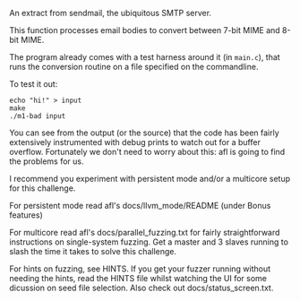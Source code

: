 An extract from sendmail, the ubiquitous SMTP server.

This function processes email bodies to convert between 7-bit MIME and 8-bit MIME.

The program already comes with a test harness around it (in `main.c`), that runs the conversion routine on a file specified on the commandline.

To test it out:

    echo "hi!" > input
    make
    ./m1-bad input

You can see from the output (or the source) that the code has been fairly extensively instrumented with debug prints to watch out for a buffer overflow. Fortunately we don't need to worry about this: afl is going to find the problems for us.

I recommend you experiment with persistent mode and/or a multicore setup for this challenge.

For persistent mode read afl's docs/llvm_mode/README (under Bonus features)

For multicore read afl's docs/parallel_fuzzing.txt for fairly straightforward instructions on single-system fuzzing. Get a master and 3 slaves running to slash the time it takes to solve this challenge.

For hints on fuzzing, see HINTS. If you get your fuzzer running without needing the hints, read the HINTS file whilst watching the UI for some dicussion on seed file selection. Also check out docs/status_screen.txt.

